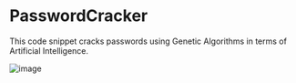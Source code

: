 # PasswordCracker
This code snippet cracks passwords using Genetic Algorithms in terms of Artificial Intelligence.


![image](https://user-images.githubusercontent.com/69761460/168425848-432d65ac-ca6f-4349-90f9-536e7b59fc13.png)

